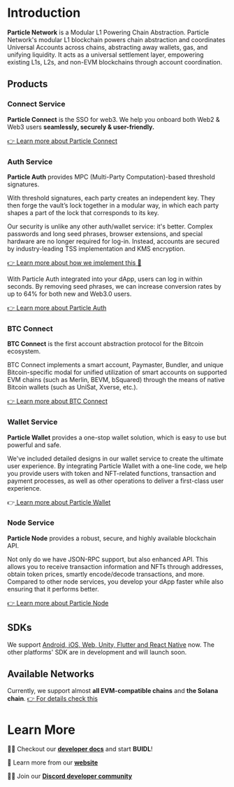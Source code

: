 # Introduction

**Particle Network** is a Modular L1 Powering Chain Abstraction. Particle Network's modular L1 blockchain powers chain abstraction and coordinates Universal Accounts across chains, abstracting away wallets, gas, and unifying liquidity. It acts as a universal settlement layer, empowering existing L1s, L2s, and non-EVM blockchains through account coordination.

## Products

### Connect Service

**Particle Connect** is the SSO for web3. We help you onboard both Web2 & Web3 users **seamlessly, securely & user-friendly.**

[👉 Learn more about Particle Connect](https://developers.particle.network/docs/building-with-particle-connect)

### Auth Service

**Particle Auth** provides MPC (Multi-Party Computation)-based threshold signatures.

With threshold signatures, each party creates an independent key. They then forge the vault’s lock together in a modular way, in which each party shapes a part of the lock that corresponds to its key.

Our security is unlike any other auth/wallet service: it's better. Complex passwords and long seed phrases, browser extensions, and special hardware are no longer required for log-in. Instead, accounts are secured by industry-leading TSS implementation and KMS encryption.

[👉 Learn more about how we implement this 🔐](https://developers.particle.network/docs/security-mpc-tss)

With Particle Auth integrated into your dApp, users can log in within seconds. By removing seed phrases, we can increase conversion rates by up to 64% for both new and Web3.0 users.

[👉 Learn more about Particle Auth](https://developers.particle.network/docs/building-with-particle-auth)

### BTC Connect

**BTC Connect** is the first account abstraction protocol for the Bitcoin ecosystem.

BTC Connect implements a smart account, Paymaster, Bundler, and unique Bitcoin-specific modal for unified utilization of smart accounts on supported EVM chains (such as Merlin, BEVM, bSquared) through the means of native Bitcoin wallets (such as UniSat, Xverse, etc.).

[👉 Learn more about BTC Connect](https://developers.particle.network/reference/introduction-to-btc-connect)

### Wallet Service

**Particle Wallet** provides a one-stop wallet solution, which is easy to use but powerful and safe.

We've included detailed designs in our wallet service to create the ultimate user experience. By integrating Particle Wallet with a one-line code, we help you provide users with token and NFT-related functions, transaction and payment processes, as well as other operations to deliver a first-class user experience.

👉[ Learn more about Particle Wallet](https://developers.particle.network/docs/building-with-particle-wallet)

### Node Service

**Particle Node** provides a robust, secure, and highly available blockchain API.

Not only do we have JSON-RPC support, but also enhanced API. This allows you to receive transaction information and NFTs through addresses, obtain token prices, smartly encode/decode transactions, and more. Compared to other node services, you develop your dApp faster while also ensuring that it performs better.

[👉 Learn more about Particle Node](https://developers.particle.network/docs/rpc-nodes)

## SDKs

We support [Android, iOS, Web, Unity, Flutter and React Native](https://github.com/particle-network) now. The other platforms' SDK are in development and will launch soon.

## Available Networks

Currently, we support almost **all EVM-compatible chains** and **the Solana chain**. [👉 For details check this](https://developers.particle.network/docs/network-coverage)

# Learn More

👩‍💻 Checkout our [**developer docs**](https://developers.particle.network) and start **BUIDL**!

🧙 Learn more from our [**website**](https://particle.network)

🙋‍♀️ Join our [**Discord developer community**](https://discord.gg/2y44qr6CR2)
